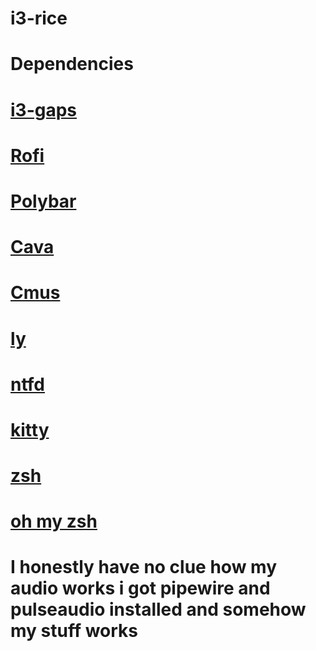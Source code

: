 # i3-rice
# 
# Dependencies
#
# [i3-gaps](https://github.com/Airblader/i3)
# [Rofi](https://github.com/davatorium/rofi)
# [Polybar](https://github.com/polybar/polybar)
# [Cava](https://github.com/karlstav/cava)
# [Cmus](https://github.com/cmus/cmus)
# [ly](https://github.com/fairyglade/ly)
# [ntfd](https://github.com/kamek-pf/ntfd)
# [kitty](https://sw.kovidgoyal.net/kitty/)
# [zsh](https://wiki.archlinux.org/title/Zsh#Installation)
# [oh my zsh](https://github.com/ohmyzsh/ohmyzsh)
# I honestly have no clue how my audio works i got pipewire and pulseaudio installed and somehow my stuff works 
